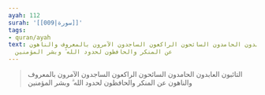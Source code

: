 ```yaml
---
ayah: 112
surah: '[[009|سورة]]'
tags:
- quran/ayah
text: التائبون العابدون الحامدون السائحون الراكعون الساجدون الآمرون بالمعروف والناهون
  عن المنكر والحافظون لحدود الله ۗ وبشر المؤمنين
---
```

> التائبون العابدون الحامدون السائحون الراكعون الساجدون الآمرون بالمعروف والناهون عن المنكر والحافظون لحدود الله ۗ وبشر المؤمنين
